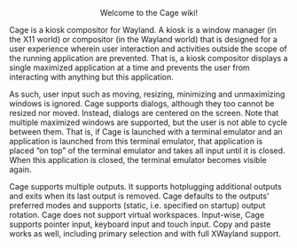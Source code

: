 <p align="center">
  Welcome to the Cage wiki!
</p>

Cage is a kiosk compositor for Wayland. A kiosk is a window manager (in the X11 world) or compositor (in the Wayland world) that is designed for a user experience wherein user interaction and activities outside the scope of the running application are prevented. That is, a kiosk compositor displays a single maximized application at a time and prevents the user from interacting with anything but this application.

As such, user input such as moving, resizing, minimizing and unmaximizing windows is ignored. Cage supports dialogs, although they too cannot be resized nor moved. Instead, dialogs are centered on the screen. Note that multiple maximized windows are supported, but the user is not able to cycle between them. That is, if Cage is launched with a terminal emulator and an application is launched from this terminal emulator, that application is placed “on top” of the terminal emulator and takes all input until it is closed. When this application is closed, the terminal emulator becomes visible again.

Cage supports multiple outputs. It supports hotplugging additional outputs and exits when its last output is removed. Cage defaults to the outputs' preferred modes and supports (static, i.e. specified on startup) output rotation. Cage does not support virtual workspaces. Input-wise, Cage supports pointer input, keyboard input and touch input. Copy and paste works as well, including primary selection and with full XWayland support.